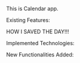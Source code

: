This is Calendar app.

Existing Features:


HOW I SAVED THE DAY!!!

Implemented Technologies:

New Functionalities Added: